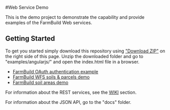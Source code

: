 #Web Service Demo

This is the demo project to demonstrate the capability and provide examples of the FarmBuild Web services.


## Getting Started

To get you started simply download this repository using <a href="https://github.com/FarmBuild/farmbuild-web-services-demo/archive/master.zip" target="_blank">"Download ZIP"</a> on the right side of this page.
Unzip the downloaded folder and go to "examples/angularjs/" and open the index.html file in a browser.

* <a href="examples/angularjs/farmbuild-oauth" target="_blank">FarmBuild OAuth authentication example</a>
* <a href="examples/angularjs/farmbuild-wfs" target="_blank">FarmBuild WFS soils & parcels demo</a>
* <a href="examples/angularjs/farmbuild-soil" target="_blank">FarmBuild soil areas demo</a>

For information about the REST services, see the <a href="https://github.com/FarmBuild/farmbuild-web-services-demo/wiki" target="_blank">WIKI</a> section.

For information about the JSON API, go to the "docs" folder.

